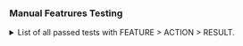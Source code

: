 ### Manual Featrures Testing

<details>

<summary>List of all passed tests with FEATURE > ACTION > RESULT.</summary>

**NAVBAR**

- Navbar > mid to small screen size > Home, Subscription and Products link in burger icon dropdown
- Burger button > click > dropdown menu
- Business name home link > click > navigates to home page
- Subscription link > click >navigates to subscription page
- Products link > click > navigates to products page
- My Account > click > toggle dropdown menu
- Register in dropdown > click > navigates to sign up page
- Login in dropdown > click > nagigates to login page
- Address Book link in dropdown > click > navigates to specific user's Address book
- Manage subscription in dropdown > click > opens Stripe login in to manage page in new tab
- Logout in dropdown > click > navigates to logout page

**AUTHENTICATION**

- All allauth pages > navigates to > show relevent info and forms.
- forms > click submit with errors in forms > popover or red text ! symbol shown

Register

- Submit button > click > navigates to verify email page, sends email, shows alert

Confirm Email

- Confirm button > click > navigates to sign in page with success toast

Sign In

- Sign in button > click > signs in user, navigates to home page and success toast

**HOME**

- Home page > navigate to > shown subscription and newsletter divs
- Learn more button > click > navigates to subscription page
- Newsletter Subcribe > click > opens Intuit Mailchimp in new tab

**SUBSCRIPTION**

- Subscription page > navigate to > shows subscription info with register link if not logged in and sign up if logged in
- Register an Account > click > navigates to register page
- Sign up > click > opens Stripe subscription page in new tab

**PRODUCT**

- Products page > navigate to > shows product name and image in card
- Product card > click > navigates to relevant product page

if admin
- Add product > click > navigates to add product page
- Minus button > click > shows delete modal
- Delete modal confirm > click > deletes product, redirects to product page and success toast

**ADD PRODUCT**

- Add product page > navigate to > shows empty product form
- Add product button > click > adds product, navigates to related product detail and success toast.

**PRODUCT DETAIL**

- Product detail page > naigate to > shows all relevent images, info and buttons
- Product image > click > opens image in new tab
- Slideshow arrows > click > navigates to next and previous images
- Size dropdown > click > opens dropdown menu
- Size option > click > selects option
- Quantity + and - > click > adjust quantity
- Add to bag > click > adds specific product size and quantity to bag and info shown in success toast
- Keep shopping > click > navigates to products page

if admin
- Update product > click > navigates to update product page
- Manage Images > click > navigates to manage images page

**UPDATE PRODUCT**

- Update product page > navigate to > showns for with prefilled relevant info related to product
- Update product button> click > update product info, redirects to relevant product detail page and success toast

**MANAGE IMAGES**

- Manage images page > navigate to > shows related images to specific product in cards with - buttons and an Add Image button
- Add image button > click > shows add image modal
- Choose file > click > allows upload of local image file
- Add image button in modal > click > adds image, redirects back to manage images page with new image shown and success toast
- Minus button > click > shows delete image modal
- Delete button in Delete modal > click > deletes image, redirects back to update manage images page and success toast

**BAG**

- Bag page > navigate to > show all product info and pricing
- Plus and minus quantity buttons > click > alter quantity number
- Update > click > redirects to bag page with update quantity and updated success toast
- Remove > click > removes relevant product from bag, redirects to udated bag page with updated success toast
- Secure Checkout button > click > redirects to checkout page

**CHECKOUT**

- Checkout page > navigate to > shows form, with prefilled info if default address exists, order summary, Complete Order and Adjust Bag buttons, 'Create or change default address' if logged in or
- Complete order > click with incomplete or invalid info > popover prompt or redirects to same page with red card error message
- Complete order > click with valid info > redirects to checkout success page

**CHECKOUT SUCCESS**

- Checkout success > navigate to > shows all order, delivery and billing info, sends order conformation email which is confirmed in success toast

**ADDRESS BOOK**

- Address Book page > navigate to > shows all addresses linked to specific profile plus Add Address button
- Add Address button > click > navigates to Add address page
- Edit button > click > navigates to Update address page
- Minus button > click > shows delete modal
- Delete button in modal > click > deletes address and redirects to updated Address book page with success toast
- Set as Default > click > redirects to updated Address book page with success toast and 'DEFAULT' only show on selected address

**FOOTER**

- Cotact us link > click > navigates to Contact page
- Facebook link > click > opens Facebook page in new tab

**CONTACT US**

- Contact Us page > navigate to > shows contact message form with required fields
- Send button > click > redirects to contact us page with empty form and success toast. Message saved in admin panel.

**404**

- Non existing page > enter in url > redirects to 404 page

**EDGE**

- Login required url > navigate to logged out > navigates to sign up page
- Admin only url action > navigate to without admin level permission > redirects to home page with error toast

</details>